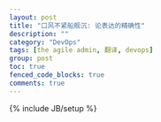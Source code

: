 ```yaml
---
layout: post
title: "口风不紧船舰沉: 论表达的精确性"
description: ""
category: "DevOps"
tags: [the agile admin, 翻译, devops]
group: post
toc: true
fenced_code_blocks: true
comments: true
---
```

{% include JB/setup %}
